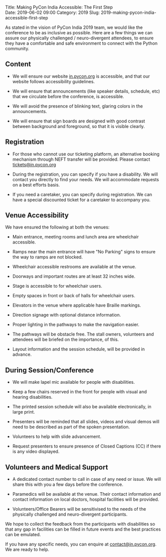 Title: Making PyCon India Accessible: The First Step  
Date: 2019-06-02 09:00 
Category: 2019 
Slug: 2019-making-pycon-india-accessible-first-step 

As stated in the vision of PyCon India 2019 team, we would like the
conference to be as inclusive as possible. Here are a few things we
can assure our physically challenged / neuro-divergent attendees, to
ensure they have a comfortable and safe environment to connect with
the Python community.

<!-- PELICAN_END_SUMMARY -->

## Content

  - We will ensure our website [in.pycon.org](https://in.pycon.org) is
    accessible, and that our website follows accessibility guidelines.

  - We will ensure that announcements (like speaker details, schedule,
    etc) that we circulate before the conference, is accessible.

  - We will avoid the presence of blinking text, glaring colors in the
    announcements.

  - We will ensure that sign boards are designed with good contrast
    between background and foreground, so that it is visible clearly.

## Registration

  - For those who cannot use our ticketing platform, an alternative
    booking mechanism through NEFT transfer will be provided. Please
    contact [tickets@in.pycon.org](mailto:tickets@in.pycon.org)

  - During the registration, you can specify if you have a
    disability. We will contact you directly to find your needs. We
    will accommodate requests on a best efforts basis.

  - If you need a caretaker, you can specify during registration. We
    can have a special discounted ticket for a caretaker to accompany
    you.

## Venue Accessibility

We have ensured the following at both the venues:

  - Main entrance, meeting rooms and lunch area are wheelchair
    accessible.

  - Ramps near the main entrance will have "No Parking" signs to
    ensure the way to ramps are not blocked.

  - Wheelchair accessible restrooms are available at the venue.

  - Doorways and important routes are at least 32 inches wide.

  - Stage is accessible to for wheelchair users.

  - Empty spaces in front or back of halls for wheelchair users.

  - Elevators in the venue where applicable have Braille markings.

  - Direction signage with optional distance information.

  - Proper lighting in the pathways to make the navigation easier.

  - The pathways will be obstacle free. The stall owners, volunteers
    and attendees will be briefed on the importance, of this.

  - Layout information and the session schedule, will be provided in
    advance.

## During Session/Conference

  - We will make lapel mic available for people with disabilities.

  - Keep a few chairs reserved in the front for people with visual and
    hearing disabilities.

  - The printed session schedule will also be available
    electronically, in large print.

  - Presenters will be reminded that all slides, videos and visual
    demos will need to be described as part of the spoken
    presentation.

  - Volunteers to help with slide advancement.

  - Request presenters to ensure presence of Closed Captions (CC) if
    there is any video displayed.

## Volunteers and Medical Support

  - A dedicated contact number to call in case of any need or
    issue. We will share this with you a few days before the
    conference.

  - Paramedics will be available at the venue. Their contact
    information and contact information on local doctors, hospital
    facilities will be provided.

  - Volunteers/Office Bearers will be sensitivised to the needs of the
    physically challenged and neuro-divergent participants.

We hope to collect the feedback from the participants with
disabilities so that any gap in facilities can be filled in future
events and the best practices can be emulated.

If you have any specific needs, you can enquire at
[contact@in.pycon.org](mailto:contact@in.pycon.org). We are ready to
help.
